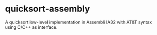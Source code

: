 # quicksort-assembly
A quicksort low-level implementation in Assembli IA32 with AT&amp;T syntax using C/C++ as interface. 
